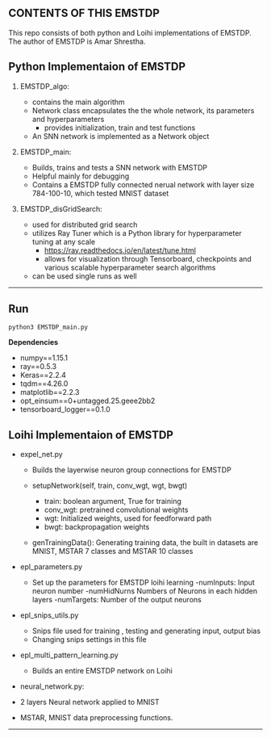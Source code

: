CONTENTS OF THIS EMSTDP
---------------------
This repo consists of both python and Loihi implementations of EMSTDP. The author of EMSTDP is Amar Shrestha.

**Python Implementaion of EMSTDP**
-------
1. EMSTDP_algo: 
   - contains the main algorithm 
   - Network class encapsulates the the whole network, its parameters and hyperparameters
      -  provides initialization, train and test functions
   - An SNN network is implemented as a Network object 
   
2. EMSTDP_main:
    - Builds, trains and tests a SNN network with EMSTDP
    - Helpful mainly for debugging
    - Contains a EMSTDP fully connected nerual network with layer size 784-100-10, which tested MNIST dataset
3. EMSTDP_disGridSearch:
    - used for distributed grid search
    - utilizes Ray Tuner which is a Python library for hyperparameter tuning at any scale
        - https://ray.readthedocs.io/en/latest/tune.html
        - allows for visualization through Tensorboard, checkpoints and various scalable hyperparameter search algorithms
    - can be used single runs as well

---
**Run**
---
```
python3 EMSTDP_main.py 
```
**Dependencies**
- numpy==1.15.1
- ray==0.5.3
- Keras==2.2.4
- tqdm==4.26.0
- matplotlib==2.2.3
- opt_einsum==0+untagged.25.geee2bb2
- tensorboard_logger==0.1.0

**Loihi Implementaion of EMSTDP**
-----
- expel_net.py
  - Builds the layerwise neuron group connections for EMSTDP
   -  setupNetwork(self, train, conv_wgt, wgt, bwgt)
      - train: boolean argument, True for training
      - conv_wgt: pretrained convolutional weights
      - wgt: Initialized weights, used for feedforward path
      - bwgt: backpropagation weights
      
    - genTrainingData(): Generating training data, the built in datasets are MNIST, MSTAR 7 classes and MSTAR 10 classes
    
- epl_parameters.py
   - Set up the parameters for EMSTDP loihi learning
      -numInputs: Input neuron number
      -numHidNurns Numbers of Neurons in each hidden layers
      -numTargets: Number of the output neurons
      
 - epl_snips_utils.py 
   - Snips file used for training , testing and generating input, output bias
   - Changing snips settings in this file
   
 - epl_multi_pattern_learning.py 
   - Builds an entire EMSTDP network on Loihi
   
 - neural_network.py:
  - 2 layers Neural network applied to MNIST
  - MSTAR, MNIST data preprocessing functions.
-----













